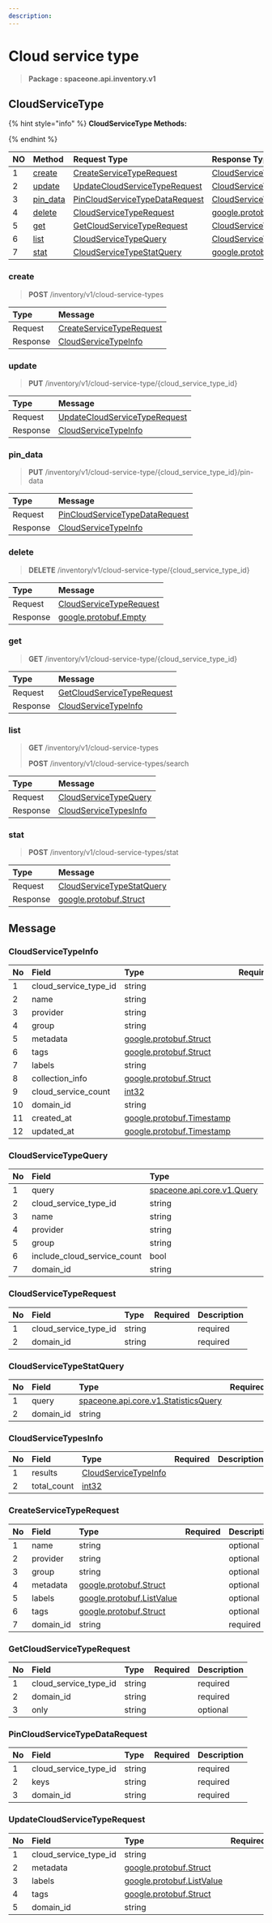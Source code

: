```yaml
---
description:  
---
```

# Cloud service type

>  **Package : spaceone.api.inventory.v1**

## CloudServiceType

{% hint style="info" %}
**CloudServiceType Methods:**

{%  endhint %}


| NO |  Method | Request Type | Response Type | Description |
| :--- | :--- | :--- | :--- | :--- |
| 1 | [create](Cloud-service-type.md#create)| [CreateServiceTypeRequest](Cloud-service-type.md#createservicetyperequest)| [CloudServiceTypeInfo](Cloud-service-type.md#cloudservicetypeinfo) |  |
| 2 | [update](Cloud-service-type.md#update)| [UpdateCloudServiceTypeRequest](Cloud-service-type.md#updatecloudservicetyperequest)| [CloudServiceTypeInfo](Cloud-service-type.md#cloudservicetypeinfo) |  |
| 3 | [pin_data](Cloud-service-type.md#pin_data)| [PinCloudServiceTypeDataRequest](Cloud-service-type.md#pincloudservicetypedatarequest)| [CloudServiceTypeInfo](Cloud-service-type.md#cloudservicetypeinfo) |  |
| 4 | [delete](Cloud-service-type.md#delete)| [CloudServiceTypeRequest](Cloud-service-type.md#cloudservicetyperequest)|[google.protobuf.Empty](https://github.com/protocolbuffers/protobuf/blob/master/src/google/protobuf/empty.proto)|  |
| 5 | [get](Cloud-service-type.md#get)| [GetCloudServiceTypeRequest](Cloud-service-type.md#getcloudservicetyperequest)| [CloudServiceTypeInfo](Cloud-service-type.md#cloudservicetypeinfo) |  |
| 6 | [list](Cloud-service-type.md#list)| [CloudServiceTypeQuery](Cloud-service-type.md#cloudservicetypequery)| [CloudServiceTypesInfo](Cloud-service-type.md#cloudservicetypesinfo) |  |
| 7 | [stat](Cloud-service-type.md#stat)| [CloudServiceTypeStatQuery](Cloud-service-type.md#cloudservicetypestatquery)|[google.protobuf.Struct](https://github.com/protocolbuffers/protobuf/blob/master/src/google/protobuf/struct.proto)|  |

### create
> **POST** /inventory/v1/cloud-service-types
>



| Type | Message |
| :--- | :--- |
| Request | [CreateServiceTypeRequest](Cloud-service-type.md#createservicetyperequest) |
| Response |  [CloudServiceTypeInfo](Cloud-service-type.md#cloudservicetypeinfo)  |



### update
> **PUT** /inventory/v1/cloud-service-type/{cloud_service_type_id}
>



| Type | Message |
| :--- | :--- |
| Request | [UpdateCloudServiceTypeRequest](Cloud-service-type.md#updatecloudservicetyperequest) |
| Response |  [CloudServiceTypeInfo](Cloud-service-type.md#cloudservicetypeinfo)  |



### pin_data
> **PUT** /inventory/v1/cloud-service-type/{cloud_service_type_id}/pin-data
>



| Type | Message |
| :--- | :--- |
| Request | [PinCloudServiceTypeDataRequest](Cloud-service-type.md#pincloudservicetypedatarequest) |
| Response |  [CloudServiceTypeInfo](Cloud-service-type.md#cloudservicetypeinfo)  |



### delete
> **DELETE** /inventory/v1/cloud-service-type/{cloud_service_type_id}
>



| Type | Message |
| :--- | :--- |
| Request | [CloudServiceTypeRequest](Cloud-service-type.md#cloudservicetyperequest) |
| Response | [google.protobuf.Empty](https://github.com/protocolbuffers/protobuf/blob/master/src/google/protobuf/empty.proto) |



### get
> **GET** /inventory/v1/cloud-service-type/{cloud_service_type_id}
>



| Type | Message |
| :--- | :--- |
| Request | [GetCloudServiceTypeRequest](Cloud-service-type.md#getcloudservicetyperequest) |
| Response |  [CloudServiceTypeInfo](Cloud-service-type.md#cloudservicetypeinfo)  |



### list
> **GET** /inventory/v1/cloud-service-types
>
> **POST** /inventory/v1/cloud-service-types/search




| Type | Message |
| :--- | :--- |
| Request | [CloudServiceTypeQuery](Cloud-service-type.md#cloudservicetypequery) |
| Response |  [CloudServiceTypesInfo](Cloud-service-type.md#cloudservicetypesinfo)  |



### stat
> **POST** /inventory/v1/cloud-service-types/stat
>



| Type | Message |
| :--- | :--- |
| Request | [CloudServiceTypeStatQuery](Cloud-service-type.md#cloudservicetypestatquery) |
| Response | [google.protobuf.Struct](https://github.com/protocolbuffers/protobuf/blob/master/src/google/protobuf/struct.proto) |





## Message

### CloudServiceTypeInfo
| No | Field | Type | Required | Description |
| :--- | :--- | :--- | :--- | :--- |
| 1 | cloud_service_type_id |string | ||
| 2 | name |string | ||
| 3 | provider |string | ||
| 4 | group |string | ||
| 5 | metadata |[google.protobuf.Struct](https://github.com/protocolbuffers/protobuf/blob/master/src/google/protobuf/struct.proto) | ||
| 6 | tags |[google.protobuf.Struct](https://github.com/protocolbuffers/protobuf/blob/master/src/google/protobuf/struct.proto) | ||
| 7 | labels |string | ||
| 8 | collection_info |[google.protobuf.Struct](https://github.com/protocolbuffers/protobuf/blob/master/src/google/protobuf/struct.proto) | ||
| 9 | cloud_service_count |[int32](https://github.com/protocolbuffers/protobuf/blob/master/src/google/protobuf/type.proto) | ||
| 10 | domain_id |string | ||
| 11 | created_at |[google.protobuf.Timestamp](https://github.com/protocolbuffers/protobuf/blob/master/src/google/protobuf/timestamp.proto) | ||
| 12 | updated_at |[google.protobuf.Timestamp](https://github.com/protocolbuffers/protobuf/blob/master/src/google/protobuf/timestamp.proto) | ||

### CloudServiceTypeQuery
| No | Field | Type | Required | Description |
| :--- | :--- | :--- | :--- | :--- |
| 1 | query |[spaceone.api.core.v1.Query](https://spaceone-dev.gitbook.io/api-reference/common-v1/search-query) | |optional|
| 2 | cloud_service_type_id |string | |optional|
| 3 | name |string | |optional|
| 4 | provider |string | |optional|
| 5 | group |string | |optional|
| 6 | include_cloud_service_count |bool | |optional|
| 7 | domain_id |string | |optional|

### CloudServiceTypeRequest
| No | Field | Type | Required | Description |
| :--- | :--- | :--- | :--- | :--- |
| 1 | cloud_service_type_id |string | |required|
| 2 | domain_id |string | |required|

### CloudServiceTypeStatQuery
| No | Field | Type | Required | Description |
| :--- | :--- | :--- | :--- | :--- |
| 1 | query |[spaceone.api.core.v1.StatisticsQuery](https://spaceone-dev.gitbook.io/api-reference/common-v1/statistics-query) | |required|
| 2 | domain_id |string | |required|

### CloudServiceTypesInfo
| No | Field | Type | Required | Description |
| :--- | :--- | :--- | :--- | :--- |
| 1 | results |[CloudServiceTypeInfo](Cloud-service-type.md#cloudservicetypeinfo) | ||
| 2 | total_count |[int32](https://github.com/protocolbuffers/protobuf/blob/master/src/google/protobuf/type.proto) | ||

### CreateServiceTypeRequest
| No | Field | Type | Required | Description |
| :--- | :--- | :--- | :--- | :--- |
| 1 | name |string | |optional|
| 2 | provider |string | |optional|
| 3 | group |string | |optional|
| 4 | metadata |[google.protobuf.Struct](https://github.com/protocolbuffers/protobuf/blob/master/src/google/protobuf/struct.proto) | |optional|
| 5 | labels |[google.protobuf.ListValue](https://developers.google.com/protocol-buffers/docs/reference/overview) | |optional|
| 6 | tags |[google.protobuf.Struct](https://github.com/protocolbuffers/protobuf/blob/master/src/google/protobuf/struct.proto) | |optional|
| 7 | domain_id |string | |required|

### GetCloudServiceTypeRequest
| No | Field | Type | Required | Description |
| :--- | :--- | :--- | :--- | :--- |
| 1 | cloud_service_type_id |string | |required|
| 2 | domain_id |string | |required|
| 3 | only |string | |optional|

### PinCloudServiceTypeDataRequest
| No | Field | Type | Required | Description |
| :--- | :--- | :--- | :--- | :--- |
| 1 | cloud_service_type_id |string | |required|
| 2 | keys |string | |required|
| 3 | domain_id |string | |required|

### UpdateCloudServiceTypeRequest
| No | Field | Type | Required | Description |
| :--- | :--- | :--- | :--- | :--- |
| 1 | cloud_service_type_id |string | |required|
| 2 | metadata |[google.protobuf.Struct](https://github.com/protocolbuffers/protobuf/blob/master/src/google/protobuf/struct.proto) | |optional|
| 3 | labels |[google.protobuf.ListValue](https://developers.google.com/protocol-buffers/docs/reference/overview) | |optional|
| 4 | tags |[google.protobuf.Struct](https://github.com/protocolbuffers/protobuf/blob/master/src/google/protobuf/struct.proto) | |optional|
| 5 | domain_id |string | |required|
